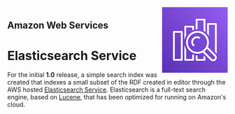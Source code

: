 <img alt="AWS Elasticsearch Service" src="../img/elasticsearch.png" style="float:right; margin-left: .5em">

## Amazon Web Services
# Elasticsearch Service
For the initial **1.0** release, a simple search index was created that indexes 
a small subset of the RDF created in editor
through the AWS hosted [Elasticsearch Service][ES]. Elasticsearch is a full-text
search engine, based on [Lucene](https://lucene.apache.org/), that has been
optimized for running on Amazon's cloud.


[ES]: https://aws.amazon.com/elasticsearch-service/
[MQ]: https://aws.amazon.com/amazon-mq/
[TRELLIS]: https://www.trellisldp.org/
